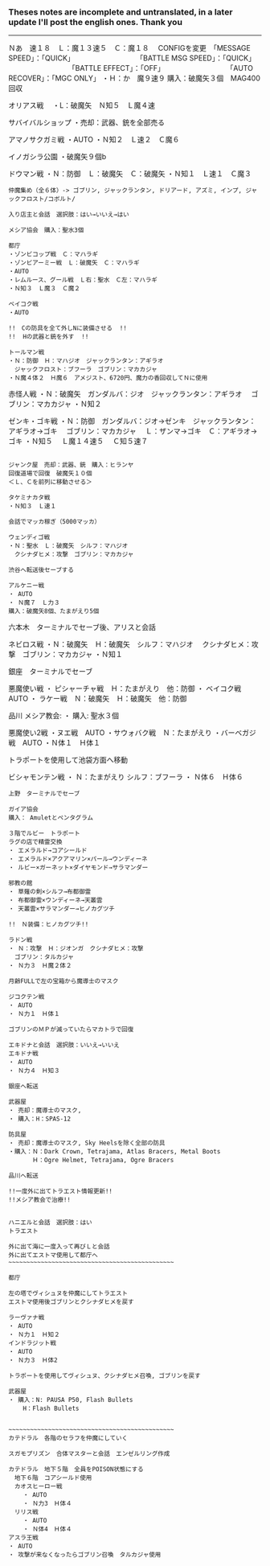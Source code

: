 ### Theses notes are incomplete and untranslated, in a later update I'll post the english ones. Thank you

---

Ｎあ　速１８　Ｌ：魔１３速５　Ｃ：魔１８
　CONFIGを変更　「MESSAGE SPEED」：「QUICK」
　　　　　　　　　「BATTLE MSG SPEED」：「QUICK」
　　　　　　　　　「BATTLE EFFECT」：「OFF」
　　　　　　　　　「AUTO RECOVER」：「MGC ONLY」
・Ｈ：か　魔９速９
購入：破魔矢３個　MAG400回収

オリアス戦　
・L：破魔矢　Ｎ知５　Ｌ魔４速

サバイバルショップ
・売却：武器、銃を全部売る

アマノサクガミ戦
・AUTO
・Ｎ知２　Ｌ速２　Ｃ魔６

イノガシラ公園
・破魔矢９個b

ドウマン戦
・Ｎ：防御　Ｌ：破魔矢　Ｃ：破魔矢
・Ｎ知１　Ｌ速１　Ｃ魔３
~~~~~~~~~~~~~~~~~~~~~~~~~~~~~~~~~~~~~~~~~~~~~~~~
仲魔集め（全６体）-> ゴブリン, ジャックランタン, ドリアード, アズミ, インプ, ジャックフロスト/コボルト/

入り店主と会話　選択肢：はい→いいえ→はい

メシア協会　購入：聖水3個

都庁
・ゾンビコップ戦　Ｃ：マハラギ
・ゾンビアーミー戦　Ｌ：破魔矢　Ｃ：マハラギ
・AUTO
・レムルース、グール戦　Ｌ右：聖水　Ｃ左：マハラギ
・Ｎ知３　Ｌ魔３　Ｃ魔２

ベイコク戦
・AUTO

!!　Cの防具を全て外しNに装備させる  !!
!!  Hの武器と銃を外す  !!

トールマン戦
・Ｎ：防御　Ｈ：マハジオ　ジャックランタン：アギラオ
　ジャックフロスト：ブフーラ　ゴブリン：マカカジャ　
・Ｎ魔４体２　Ｈ魔６　アメジスト、6720円、魔力の香回収してＮに使用
~~~~~~~~~~~~~~~~~~~~~~~~~~~~~~~~~~~~~~~~~~~~~~~~

赤怪人戦
・Ｎ：破魔矢　ガンダルバ：ジオ　ジャックランタン：アギラオ
　ゴブリン：マカカジャ
・Ｎ知２

ゼンキ・ゴキ戦
・Ｎ：防御　ガンダルバ：ジオ→ゼンキ　ジャックランタン：アギラオ→ゴキ
　ゴブリン：マカカジャ 　Ｌ：ザンマ→ゴキ　Ｃ：アギラオ→ゴキ
・Ｎ知５ 　Ｌ魔１４速５ 　Ｃ知５速７

~~~~~~~~~~~~~~~~~~~~~~~~~~~~~~~~~~~~~~~~~~

ジャンク屋　売却：武器、銃　購入：ヒランヤ
回復道場で回復　破魔矢１０個 
＜Ｌ、Ｃを前列に移動させる＞

タケミナカタ戦
・Ｎ知３　Ｌ速１

会話でマッカ稼ぎ（5000マッカ）

ウェンディゴ戦
・Ｎ：聖水　Ｌ：破魔矢　シルフ：マハジオ
　クシナダヒメ：攻撃　ゴブリン：マカカジャ

渋谷へ転送後セーブする

アルケニー戦
・ AUTO
・ Ｎ魔７　Ｌ力３
購入：破魔矢8個、たまがえり5個

~~~~~~~~~~~~~~~~~~~~~~~~~~~~~~~~~~~~~~~~~~~~
六本木　ターミナルでセーブ後、アリスと会話

ネビロス戦
・Ｎ：破魔矢　Ｈ：破魔矢　シルフ：マハジオ
　クシナダヒメ：攻撃　ゴブリン：マカカジャ
・Ｎ知１

銀座　ターミナルでセーブ

悪魔使い戦
・ ピシャーチャ戦　Ｈ：たまがえり　他：防御
・ ベイコク戦 AUTO
・ ラケー戦　Ｎ：破魔矢　Ｈ：破魔矢　他：防御

品川 メシア教会:
・ 購入: 聖水３個

悪魔使い2戦
・ヌエ戦　AUTO
・サウォバク戦　Ｎ：たまがえり
・バーベガジ戦　AUTO
・Ｎ体１　Ｈ体１

トラポートを使用して池袋方面へ移動

ビシャモンテン戦
・ Ｎ：たまがえり シルフ：ブフーラ
・ Ｎ体６　Ｈ体６

~~~~~~~~~~~~~~~~~~~~~~~~~~~~~~~~~~~~~~~~~~~~~~~~
上野　ターミナルでセーブ

ガイア協会
購入： Amuletとペンタグラム

３階でルビー　トラポート
ラグの店で精霊交換
・ エメラルド→コアシールド
・ エメラルド×アクアマリン×パール→ウンディーネ
・ ルビー×ガーネット×ダイヤモンド→サラマンダー

邪教の館
・ 草薙の剣×シルフ→布都御霊
・ 布都御霊×ウンディーネ→天叢雲
・ 天叢雲×サラマンダー→ヒノカグツチ

!!　Ｎ装備：ヒノカグツチ!!

ラドン戦
・ Ｎ：攻撃　Ｈ：ジオンガ　クシナダヒメ：攻撃
　ゴブリン：タルカジャ
・ Ｎ力３　Ｈ魔２体２

月齢FULLで左の宝箱から魔導士のマスク

ジコクテン戦
・ AUTO
・ Ｎ力１　Ｈ体１

ゴブリンのＭＰが減っていたらマカトラで回復

エキドナと会話　選択肢：いいえ→いいえ
エキドナ戦
・ AUTO
・ Ｎ力４　Ｈ知３

銀座へ転送

武器屋
・ 売却：魔導士のマスク, 
・ 購入：H：SPAS-12

防具屋
・ 売却：魔導士のマスク, Sky Heelsを除く全部の防具
・購入：Ｎ：Dark Crown, Tetrajama, Atlas Bracers, Metal Boots
　　　　Ｈ：Ogre Helmet, Tetrajama, Ogre Bracers

品川へ転送

!!一度外に出てトラエスト情報更新!!
!!メシア教会で治療!!


ハニエルと会話　選択肢：はい
トラエスト

外に出て海に一度入って再びＬと会話
外に出てエストマ使用して都庁へ
~~~~~~~~~~~~~~~~~~~~~~~~~~~~~~~~~~~~~~~~~~~~~~

都庁

左の塔でヴィシュヌを仲魔にしてトラエスト
エストマ使用後ゴブリンとクシナダヒメを戻す

ラーヴァナ戦
・ AUTO
・ Ｎ力１　Ｈ知２
インドラジット戦
・ AUTO
・ Ｎ力３　Ｈ体2

トラポートを使用してヴィシュヌ、クシナダヒメ召喚, ゴブリンを戻す

武器屋
・ 購入：N: PAUSA P50, Flash Bullets
	H：Flash Bullets


~~~~~~~~~~~~~~~~~~~~~~~~~~~~~~~~~~~~~~~~~~~~~~
カテドラル　各階のセラフを仲魔にしていく

スガモプリズン　合体マスターと会話　エンゼルリング作成

カテドラル　地下５階　全員をPOISON状態にする
　地下６階　コアシールド使用
　カオスヒーロー戦
	・ AUTO
	・ Ｎ力3　Ｈ体４
　リリス戦
	・ AUTO
	・ Ｎ体4　Ｈ体４
アスラ王戦
・ AUTO
・ 攻撃が来なくなったらゴブリン召喚　タルカジャ使用